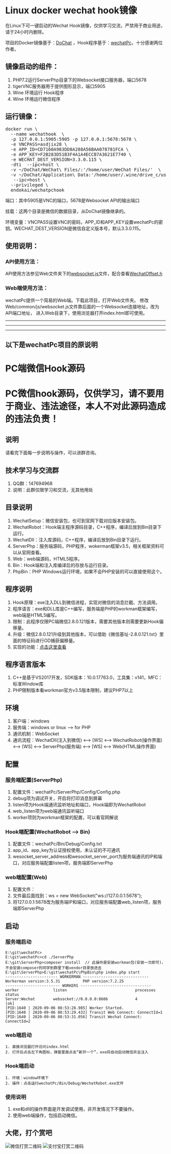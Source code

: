 # Linux docker wechat hook镜像
在Linux下可一键启动的Wechat Hook镜像，仅供学习交流，严禁用于商业用途，请于24小时内删除。

项目的Docker镜像基于：[DoChat](https://github.com/huan/docker-wechat) ，Hook程序基于：[wechatPc](https://github.com/chengciming/wechatPc)，十分感谢两位作者。

## 镜像启动的组件：
1. PHP7.2运行ServerPhp目录下的Websocket接口服务器，端口5678
2. tigerVNC服务器用于提供图形显示，端口5905
3. Wine 环境运行 Hook程序
4. Wine 环境运行微信程序

## 运行镜像：
<pre>
docker run \
  --name wechathook  \
  -p 127.0.0.1:5905:5905 -p 127.0.0.1:5678:5678 \
  -e VNCPASS=asdjix28 \
  -e APP_ID=CD7160A983DD8A288A56BAA078781FCA \
  -e APP_KEY=F2B283D51B3F4A1A4ECCB7A3621E7740 \
  -e WECHAT_DEST_VERSION=3.3.0.115 \
  -dti  --ipc=host \
  -v ~/DoChat/WeChat\ Files/:'/home/user/WeChat Files/'  \
  -v ~/DoChat/Application\ Data:'/home/user/.wine/drive_c/users/user/Application Data/' \
   --ipc=host \
  --privileged \
  endokai/wechatpchook
</pre>
端口：其中5905是VNC的端口，5678是Websocket API的输出端口

挂载：这两个目录是微信的数据目录，从DoChat镜像继承的。

环境变量：VNCPASS设置VNC的密码，APP_ID和APP_KEY设置wechatPc的密钥。WECHAT_DEST_VERSION是微信自定义版本号，默认3.3.0.115。

## 使用说明：
### API使用方法：
API使用方法参见Web文件夹下的[websocket.js](https://github.com/endokai/docker-wechatPc/blob/master/Web/common/js/websocket.js)文件，配合查看[WechatOffset.h](https://github.com/endokai/docker-wechatPc/blob/master/WechatDll/WechatDll/WechatOffset.h)

### Web端使用方法：
wechatPc提供一个简易的Web端。下载此项目，打开Web文件夹。
修改Web/common/js/websocket.js文件靠后面的一个Websocket连接地址，改为API端口地址，
进入Web目录下，使用浏览器打开index.html即可使用。
          
          
-------
-------
-------
以下是wechatPc项目的原说明
-------
<h1 align="left">PC端微信Hook源码</h1>

# PC微信hook源码，仅供学习，请不要用于商业、违法途径，本人不对此源码造成的违法负责！

## 说明
请看完下面每一步说明与操作，可以进群咨询。

## 技术学习与交流群
1. QQ群：147694968
2. 说明：此群仅限学习和交流，无其他用处

## 目录说明
1. WechatSetup：微信安装包，也可到官网下载对应版本安装包。
2. WechatRobot：Hook端主程序源码目录，C++程序，编译后放到Bin目录下运行。
3. WechatDll：注入库源码，C++程序，编译后放到Bin目录下运行。
4. ServerPhp：服务端源码，PHP程序，wokerman框架v3.5，相关框架资料可以从官网查看。
5. Web：web端源码，HTML5程序。
6. Bin：Hook端和注入库编译后的存放与运行目录。
7. PhpBin：PHP Windows运行环境，如果不会PHP安装的可以直接使用这个。

## 程序说明
1. Hook原理：exe注入DLL到微信进程，实现对微信的消息拦截、方法调用。
2. 程序语言：exe和DLL库是C++编写，服务端是PHP的workman框架编写，web端是HTML5编写。
3. 限制：此程序仅限PC端微信2.8.0.121版本，需要其他版本则需要更新Hook偏移量。
4. 升级：微信2.8.0.121升级到其他版本，可以借助《微信基址-2.8.0.121.txt》里面的特征码进行OD捕获偏移量。
5. 实现的功能：[点击这里查看](https://github.com/chengciming/wechatPc/blob/master/WechatDll/WechatDll/WechatOffset.h)

## 程序语言版本
1. C++是基于VS2017开发，SDK版本：10.0.17763.0，工具集：v141，MFC：标准Window库
2. PHP限制版本看workman官方v3.5版本限制，建议PHP7以上

## 环境
1. 客户端：windows
2. 服务端：windows or linux --> for PHP
3. 通讯机制：WebSocket
4. 通讯流程：WechatDll(注入到微信) <--> [WS] <--> WechatRobot(操作界面) <--> [WS] <--> ServerPhp(服务端) <--> [WS] <--> Web(HTML操作界面)

## 配置

### 服务端配置(ServerPhp)
1. 配置文件：wechatPc/ServerPhp/Config/Config.php
2. debug项为调试开关，开启将打印消息到屏幕
3. listen项为Hook端通讯监听地址和端口，Hook端即为WechatRobot
4. web_listen项为web端通讯监听端口
5. worker项则为workman框架的配置，可以看官网解说
### Hook端配置(WechatRobot --> Bin)
1. 配置文件：wechatPc/Bin/Debug/Config.txt
2. app_id、app_key为认证授权使用，未认证的不可通讯
3. wesocket_server_address和wesocket_server_port为服务端通讯的IP和端口，对应服务端配置listen项，服务端即ServerPhp
### web端配置(Web)
1. 配置文件：
2. 文件最后面找到：ws = new WebSocket("ws://127.0.0.1:5678");
3. 将127.0.0.1:5678改为服务端IP和端口，对应服务端配置web_listen项，服务端即ServerPhp

## 启动

### 服务端启动
```shell
E:\git\wechatPc>
E:\git\wechatPc>cd ./ServerPhp
E:\git\ServerPhp>composer install  // 此操作是安装workman包(安装一次即可)，不会安装composer的同学到群里下载vendor目录放进去
E:\git\ServerPhp>E:\git\wechatPc\PhpBin\php index.php start
----------------------- WORKERMAN -----------------------------
Workerman version:3.5.31          PHP version:7.2.25
------------------------ WORKERS -------------------------------
worker               listen                              processes status
Server:Wechat        websocket://0.0.0.0:8686            4         [ok]
[PID:1640 | 2020-09-06 08:53:28.985] Worker Started.
[PID:1640 | 2020-09-06 08:53:29.432] Transit Web Connect: ConnectId=1
[PID:1640 | 2020-09-06 08:53:31.056] Transit Wechat Connect: ConnectId=2
```
### web端启动
```shell
1. 直接浏览器打开访问index.html
2. 打开后点击左下角图标，弹窗里面点击“新开一个”，exe将自动启动微信并且注入
```
### Hook端启动
```shell
1. 环境：window环境下
2. 操作：点击运行wechatPc/Bin/Debug/WechatRobot.exe文件
```

### 使用说明
1. exe和dll的操作界面是开发调试使用，非开发情况下不要操作。
2. 使用web端操作，包括启动微信。

## 大佬，打个赏吧
![微信打赏二维码](https://github.com/chengciming/wechatPc/blob/master/images/微信打赏二维码.jpg)
![支付宝打赏二维码](https://github.com/chengciming/wechatPc/blob/master/images/支付宝打赏二维码.jpg)

